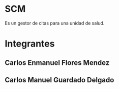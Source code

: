 # SCM
Es un gestor de citas para una unidad de salud.
# Integrantes
## Carlos Enmanuel Flores Mendez
## Carlos Manuel Guardado Delgado
